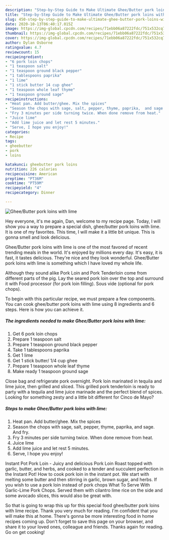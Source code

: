 ```yaml
---
description: "Step-by-Step Guide to Make Ultimate Ghee/Butter pork loins with lime"
title: "Step-by-Step Guide to Make Ultimate Ghee/Butter pork loins with lime"
slug: 450-step-by-step-guide-to-make-ultimate-ghee-butter-pork-loins-with-lime
date: 2020-10-13T06:40:17.015Z
image: https://img-global.cpcdn.com/recipes/71ebb06a87222fdc/751x532cq70/gheebutter-pork-loins-with-lime-recipe-main-photo.jpg
thumbnail: https://img-global.cpcdn.com/recipes/71ebb06a87222fdc/751x532cq70/gheebutter-pork-loins-with-lime-recipe-main-photo.jpg
cover: https://img-global.cpcdn.com/recipes/71ebb06a87222fdc/751x532cq70/gheebutter-pork-loins-with-lime-recipe-main-photo.jpg
author: Dylan Osborne
ratingvalue: 4.7
reviewcount: 15
recipeingredient:
- "6 pork loin chops"
- "1 teaspoon salt"
- "1 teaspoon ground black pepper"
- "1 tablespoons paprika"
- "1 lime"
- "1 stick butter 14 cup ghee"
- "1 teaspoon whole leaf thyme"
- "1 teaspoon ground sage"
recipeinstructions:
- "Heat pan. Add butter/ghee. Mix the spices"
- "Season the chops with sage, salt, pepper, thyme, paprika,  and sage. And fry."
- "Fry 3 minutes per side turning twice. When done remove from heat."
- "Juice lime"
- "Add lime juice and let rest 5 minutes."
- "Serve, I hope you enjoy!"
categories:
- Recipe
tags:
- gheebutter
- pork
- loins

katakunci: gheebutter pork loins 
nutrition: 226 calories
recipecuisine: American
preptime: "PT36M"
cooktime: "PT59M"
recipeyield: "4"
recipecategory: Dinner

---
```



![Ghee/Butter pork loins with lime](https://img-global.cpcdn.com/recipes/71ebb06a87222fdc/751x532cq70/gheebutter-pork-loins-with-lime-recipe-main-photo.jpg)

Hey everyone, it's me again, Dan, welcome to my recipe page. Today, I will show you a way to prepare a special dish, ghee/butter pork loins with lime. It is one of my favorites. This time, I will make it a little bit unique. This is gonna smell and look delicious.

Ghee/Butter pork loins with lime is one of the most favored of recent trending meals in the world. It's enjoyed by millions every day. It's easy, it is fast, it tastes delicious. They're nice and they look wonderful. Ghee/Butter pork loins with lime is something which I have loved my whole life.

Although they sound alike Pork Loin and Pork Tenderloin come from different parts of the pig. Lay the seared pork loin over the top and surround it with Food processor (for pork loin filling). Sous vide (optional for pork chops).


To begin with this particular recipe, we must prepare a few components. You can cook ghee/butter pork loins with lime using 8 ingredients and 6 steps. Here is how you can achieve it.

<!--inarticleads1-->

##### The ingredients needed to make Ghee/Butter pork loins with lime:

1. Get 6 pork loin chops
1. Prepare 1 teaspoon salt
1. Prepare 1 teaspoon ground black pepper
1. Take 1 tablespoons paprika
1. Get 1 lime
1. Get 1 stick butter/ 1/4 cup ghee
1. Prepare 1 teaspoon whole leaf thyme
1. Make ready 1 teaspoon ground sage


Close bag and refrigerate pork overnight. Pork loin marinated in tequila and lime juice, then grilled and sliced. This grilled pork tenderloin is ready to party with a tequila and lime juice marinade and the perfect blend of spices. Looking for something zesty and a little bit different for Cinco de Mayo? 

<!--inarticleads2-->

##### Steps to make Ghee/Butter pork loins with lime:

1. Heat pan. Add butter/ghee. Mix the spices
1. Season the chops with sage, salt, pepper, thyme, paprika,  and sage. And fry.
1. Fry 3 minutes per side turning twice. When done remove from heat.
1. Juice lime
1. Add lime juice and let rest 5 minutes.
1. Serve, I hope you enjoy!


Instant Pot Pork Loin - Juicy and delicious Pork Loin Roast topped with garlic, butter, and herbs, and cooked to a tender and succulent perfection in the Instant Pot! How to cook pork loin in the instant pot. We start with melting some butter and then stirring in garlic, brown sugar, and herbs. If you wish to use a pork loin instead of pork chops What To Serve With Garlic-Lime Pork Chops. Served them with cilantro lime rice on the side and some avocado slices, this would also be great with. 

So that is going to wrap this up for this special food ghee/butter pork loins with lime recipe. Thank you very much for reading. I'm confident that you will make this at home. There's gonna be more interesting food in home recipes coming up. Don't forget to save this page on your browser, and share it to your loved ones, colleague and friends. Thanks again for reading. Go on get cooking!
